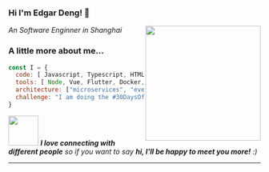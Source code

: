 ### Hi I'm Edgar Deng! 👋

<em>An Software Enginner in Shanghai </em>  <img align='right' src="https://ss0.bdstatic.com/70cFvHSh_Q1YnxGkpoWK1HF6hhy/it/u=2424429588,3785616502&fm=16" width="230" >

### A little more about me...  

```javascript
const I = {
  code: [ Javascript, Typescript, HTML, CSS, Python, Java, Dart, Kotlin, Swift ],
  tools: [ Node, Vue, Flutter, Docker, MySQL, MongoDB],
  architecture: ["microservices", "event-driven", "design system pattern"],
  challenge: "I am doing the #30DaysOfCode challenge focused on a ui component kit with vue and typescript"
}
```

<img src="https://media.giphy.com/media/LnQjpWaON8nhr21vNW/giphy.gif" width="60"> <em><b>I love connecting with different people</b> so if you want to say <b>hi, I'll be happy to meet you more!</b> :)</em>

---




<!--
**edgardeng/edgardeng** is a ✨ _special_ ✨ repository because its `README.md` (this file) appears on your GitHub profile.

Here are some ideas to get you started:

- 🔭 I’m currently working on ...
- 🌱 I’m currently learning ...
- 👯 I’m looking to collaborate on ...
- 🤔 I’m looking for help with ...
- 💬 Ask me about ...
- 📫 How to reach me: ...
- 😄 Pronouns: ...
- ⚡ Fun fact: ...
-->

